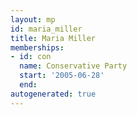 ```yaml
---
layout: mp
id: maria_miller
title: Maria Miller
memberships:
- id: con
  name: Conservative Party
  start: '2005-06-28'
  end: 
autogenerated: true
---
```

